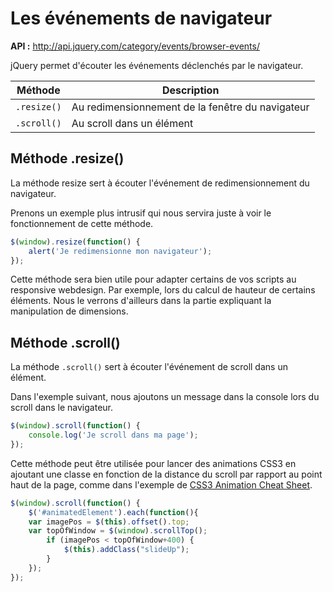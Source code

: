# Les événements de navigateur

**API :** http://api.jquery.com/category/events/browser-events/

jQuery permet d'écouter les événements déclenchés par le navigateur.

| Méthode | Description |
| -- | -- |
| `.resize()` | Au redimensionnement de la fenêtre du navigateur |
| `.scroll()` | Au scroll dans un élément |

## Méthode .resize()

La méthode resize sert à écouter l'événement de redimensionnement du navigateur.

Prenons un exemple plus intrusif qui nous servira juste à voir le fonctionnement de cette méthode.

```js
$(window).resize(function() {
    alert('Je redimensionne mon navigateur');
});
```

Cette méthode sera bien utile pour adapter certains de vos scripts au responsive webdesign. Par exemple, lors du calcul de hauteur de certains éléments. Nous le verrons d'ailleurs dans la partie expliquant la manipulation de dimensions.


## Méthode .scroll()

La méthode `.scroll()` sert à écouter l'événement de scroll dans un élément.

Dans l'exemple suivant, nous ajoutons un message dans la console lors du scroll dans le navigateur.

```js
$(window).scroll(function() {
    console.log('Je scroll dans ma page');
});
```

Cette méthode peut être utilisée pour lancer des animations CSS3 en ajoutant une classe en fonction de la distance du scroll par rapport au point haut de la page, comme dans l'exemple de [CSS3 Animation Cheat Sheet](http://www.justinaguilar.com/animations/scrolling.html).

```js
$(window).scroll(function() {
	$('#animatedElement').each(function(){
	var imagePos = $(this).offset().top;
	var topOfWindow = $(window).scrollTop();
		if (imagePos < topOfWindow+400) {
			$(this).addClass("slideUp");
		}
	});
});
```
